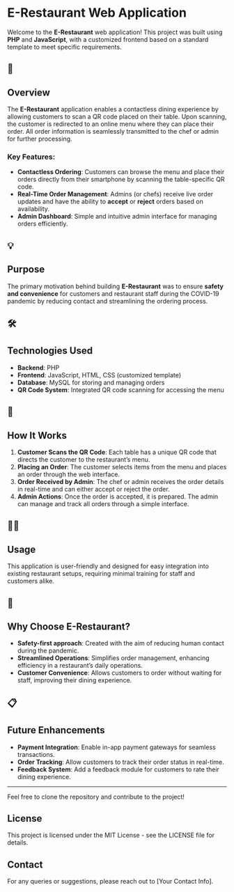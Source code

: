 # <h1><b>E-Restaurant Web Application</b></h1>

Welcome to the **E-Restaurant** web application! This project was built using **PHP** and **JavaScript**, with a customized frontend based on a standard template to meet specific requirements.

## 📌 <h2><b>Overview</b></h2>
The **E-Restaurant** application enables a contactless dining experience by allowing customers to scan a QR code placed on their table. Upon scanning, the customer is redirected to an online menu where they can place their order. All order information is seamlessly transmitted to the chef or admin for further processing.

### <b>Key Features:</b>
- **Contactless Ordering**: Customers can browse the menu and place their orders directly from their smartphone by scanning the table-specific QR code.
- **Real-Time Order Management**: Admins (or chefs) receive live order updates and have the ability to **accept** or **reject** orders based on availability.
- **Admin Dashboard**: Simple and intuitive admin interface for managing orders efficiently.

## 💡 <h2><b>Purpose</b></h2>
The primary motivation behind building **E-Restaurant** was to ensure **safety and convenience** for customers and restaurant staff during the COVID-19 pandemic by reducing contact and streamlining the ordering process.

## 🛠️ <h2><b>Technologies Used</b></h2>
- **Backend**: PHP
- **Frontend**: JavaScript, HTML, CSS (customized template)
- **Database**: MySQL for storing and managing orders
- **QR Code System**: Integrated QR code scanning for accessing the menu

## 🚀 <h2><b>How It Works</b></h2>
1. **Customer Scans the QR Code**: Each table has a unique QR code that directs the customer to the restaurant’s menu.
2. **Placing an Order**: The customer selects items from the menu and places an order through the web interface.
3. **Order Received by Admin**: The chef or admin receives the order details in real-time and can either accept or reject the order.
4. **Admin Actions**: Once the order is accepted, it is prepared. The admin can manage and track all orders through a simple interface.

## 🧑‍💻 <h2><b>Usage</b></h2>
This application is user-friendly and designed for easy integration into existing restaurant setups, requiring minimal training for staff and customers alike.

## 🌟 <h2><b>Why Choose E-Restaurant?</b></h2>
- **Safety-first approach**: Created with the aim of reducing human contact during the pandemic.
- **Streamlined Operations**: Simplifies order management, enhancing efficiency in a restaurant’s daily operations.
- **Customer Convenience**: Allows customers to order without waiting for staff, improving their dining experience.

## 📋 <h2><b>Future Enhancements</b></h2>
- **Payment Integration**: Enable in-app payment gateways for seamless transactions.
- **Order Tracking**: Allow customers to track their order status in real-time.
- **Feedback System**: Add a feedback module for customers to rate their dining experience.

---

Feel free to clone the repository and contribute to the project!

## <h2><b>License</b></h2>
This project is licensed under the MIT License - see the LICENSE file for details.

## <h2><b>Contact</b></h2>
For any queries or suggestions, please reach out to [Your Contact Info].
